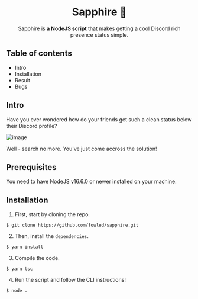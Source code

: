 <div align="center">
    <h1>Sapphire 💎</h1>
    <p>Sapphire is <b>a NodeJS script</b> that makes getting a cool Discord rich presence status simple.</p>
</div>

## Table of contents
- Intro
- Installation
- Result
- Bugs

## Intro
Have you ever wondered how do your friends get such a clean status below their Discord profile?

![image](https://user-images.githubusercontent.com/37367577/146341766-118f5720-59b1-46f3-9981-26ddfb95e0f8.png)

Well - search no more. You've just come accross the solution!

## Prerequisites
You need to have NodeJS v16.6.0 or newer installed on your machine.

## Installation
1. First, start by cloning the repo.
```
$ git clone https://github.com/fowled/sapphire.git
```

2. Then, install the `dependencies`.
```
$ yarn install
```

3. Compile the code.
```
$ yarn tsc
```

4. Run the script and follow the CLI instructions!
```
$ node .
```